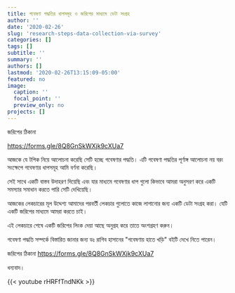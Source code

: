 ```yaml
---
title: গবেষণা পদ্ধতির ধাপসমূহ ও জরিপের মাধ্যমে ডেটা সংগ্রহ
author: ''
date: '2020-02-26'
slug: 'research-steps-data-collection-via-survey'
categories: []
tags: []
subtitle: ''
summary: ''
authors: []
lastmod: '2020-02-26T13:15:09-05:00'
featured: no
image:
  caption: ''
  focal_point: ''
  preview_only: no
projects: []
---
```


জরিপের ঠিকানা

https://forms.gle/8Q8GnSkWXjk9cXUa7


আজকে যে টপিক নিয়ে আলোচনা করেছি সেটি হচ্ছে গবেষণার পদ্ধতি। এটি গবেষণা পদ্ধতির পূর্ণাঙ্গ আলোচনা নয় বরং সংক্ষেপে গবেষণার ধাপসমূহ আমি বর্ণনা করেছি।

সেই সাথে একটি বাস্তব উদাহরণ দিয়েছি এবং যার মাধ্যমে গবেষণার ধাপ গুলো কিভাবে আমরা অনুসরণ করে একটি সমস্যার সমাধান করতে পারি সেটি দেখিয়েছি।

আজকের লেকচারের মূল উদ্দেশ্য আমাদের পরবর্তী লেকচার গুলোতে কাজে লাগানোর জন্য একটি ডেটা সংগ্রহ করা। যেটি একটি জরিপের মাধ্যমে আমরা করতে চাই।

এই লেকচারে শেষে একটি জরিপের লিংক দেয়া আছে অনুগ্রহ করে তাতে অংশগ্রহণ করুন।

গবেষণা পদ্ধতি সম্পর্কে বিস্তারিত জানার জন্য ডঃ রাগিব হাসানের "গবেষণায় হাতে খড়ি" বইটি দেখে নিতে পারেন।

জরিপের ঠিকানা
https://forms.gle/8Q8GnSkWXjk9cXUa7

ধন্যবাদ।

{{< youtube rHRFfTndNKk >}}

